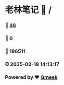 # 老林笔记 :link: / 
### :page_facing_up: [48](//tag.html) 
### :speech_balloon: 0 
### :hibiscus: 186511 
### :alarm_clock: 2025-02-18 14:13:17 
### Powered by :heart: [Gmeek](https://github.com/Meekdai/Gmeek)
